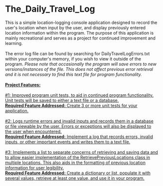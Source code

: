 # The_Daily_Travel_Log
This is a simple location-logging console application designed to record the user's location when input by the user, and display previously entered location information within the program. The purpose of this application is mainly recreational and serves as a project for continued improvement and learning. 
<br />
<br />
The error log file can be found by searching for DailyTravelLogErrors.txt within your computer's memory, if you wish to view it outside of the program. *Please note that occasionally the program will save errors to new versions/instances of the file. This does not affect previous error retrieval and it is not necessary to find this text file for program functionality.*
<br />
<br />
<u>**Project Features:**<u>
<br />
<br />
#1:
Improved program unit tests, to aid in continued program functionality. Unit tests will be saved to either a text file or a database.
<br />
**Required Feature Addressed:** Create 3 or more unit tests for your application.
<br />
<br />
#2:
Logs runtime errors and invalid inputs and records them in a database or file viewable by the user. Errors or exceptions will also be displayed to the user when encountered.
<br />
**Required Feature Addressed:** Implement a log that records errors, invalid inputs, or other important events and writes them to a text file.
<br />
<br />
#3:
Implements a list to separate concerns of retrieving and saving data and to allow easier implementation of the RetrievePreviousLocations class in multiple locations. This also aids in the formatting of previous location information for user legibility.
<br />
**Required Feature Addressed:** Create a dictionary or list, populate it with several values, retrieve at least one value, and use it in your program.
